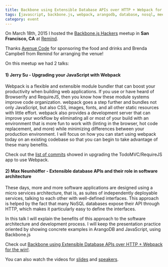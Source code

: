 ```yaml
---
title: Backbone using Extensible Database APIs over HTTP + Webpack for the win!
tags: [javascript, backbone.js, webpack, arangodb, database, nosql, meetup]
category: event
---
```


On March 18th, 2015 I hosted the [Backbone.js Hackers](http://www.meetup.com/Backbone-js-Hackers/) meetup in **San Francisco, CA** at [Remind](https://www.remind.com/).

Thanks [Avenue Code](http://avenuecode.com) for sponsoring the food and drinks and Brenda Campbell from Remind for arranging the venue!

On this meetup we had 2 talks:

#### 1) Jerry Su - Upgrading your JavaScript with Webpack

Webpack is a flexible and extensible module bundler that can boost your productivity when building web applications. If you use or have heard of Browserify and RequireJS, then you know how these module systems improve code organization. webpack goes a step further and bundles not only JavaScript, but also CSS, images, fonts, and all other static resources with little effort. webpack also provides a development server that can improve your workflow by eliminating all or most of your build with an environment that is more fun to work with (linting in the browser, hot code replacement, and more) while minimizing differences between your production environment. I will focus on how you can start using webpack today on an existing codebase so that you can begin to take advantage of these many benefits.

Check out the [list of commits](https://github.com/jerrysu/backbone-webpack-example/commits/master) showed in upgrading the TodoMVC/RequireJS app to use Webpack.

#### 2) Max Neunhöffer - Extensible database APIs and their role in software architecture

These days, more and more software applications are designed using a micro services architecture, that is, as suites of independently deployable services, talking to each other with well-defined interfaces. This approach is helped by the fact that many NoSQL databases expose their API through HTTP, which makes it particularly easy to define the interfaces.

In this talk I will explain the benefits of this approach to the
software architecture and development process. I will keep the presentation practice oriented by showing concrete examples in ArangoDB and JavaScript, using Backbone.js

Check out [Backbone using Extensible Database APIs over HTTP + Webpack for the win!](http://www.meetup.com/Backbone-js-Hackers/events/220940187/).

You can also watch the videos for [slides](https://www.youtube.com/watch?v=dD1Ya1lejEk) and [speakers](https://freeflowapp.com/v/1bhbky6).
